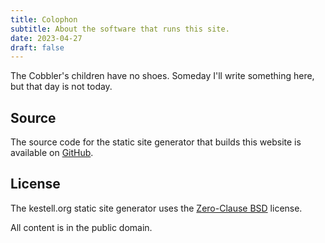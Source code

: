 ```yaml
---
title: Colophon
subtitle: About the software that runs this site.
date: 2023-04-27
draft: false
---
```


The Cobbler's children have no shoes. Someday I'll write something here, but that day is not today.

## Source

The source code for the static site generator that builds this website is available on [GitHub](https://github.com/kkestell/kestell.org).

## License

The kestell.org static site generator uses the [Zero-Clause BSD](https://opensource.org/license/0bsd/) license.

All content is in the public domain.
